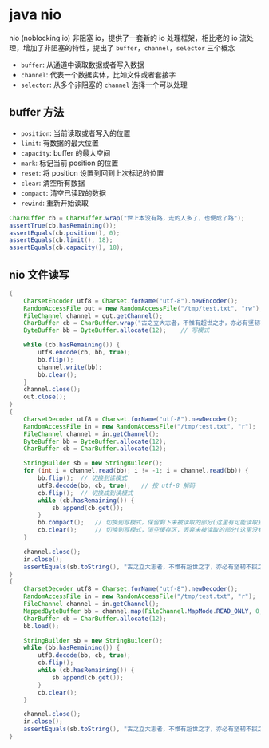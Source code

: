 # java nio

nio (noblocking io) 非阻塞 io，提供了一套新的 io 处理框架，相比老的 io 流处理，增加了非阻塞的特性，提出了 `buffer`，`channel`，`selector` 三个概念

- `buffer`: 从通道中读取数据或者写入数据
- `channel`: 代表一个数据实体，比如文件或者套接字
- `selector`: 从多个非阻塞的 `channel` 选择一个可以处理

## buffer 方法

- `position`: 当前读取或者写入的位置
- `limit`: 有数据的最大位置
- `capacity`: buffer 的最大空间
- `mark`: 标记当前 position 的位置
- `reset`: 将 position 设置到回到上次标记的位置
- `clear`: 清空所有数据
- `compact`: 清空已读取的数据
- `rewind`: 重新开始读取

``` java
CharBuffer cb = CharBuffer.wrap("世上本没有路，走的人多了，也便成了路");
assertTrue(cb.hasRemaining());
assertEquals(cb.position(), 0);
assertEquals(cb.limit(), 18);
assertEquals(cb.capacity(), 18);
```

## nio 文件读写

``` java
{
    CharsetEncoder utf8 = Charset.forName("utf-8").newEncoder();
    RandomAccessFile out = new RandomAccessFile("/tmp/test.txt", "rw");
    FileChannel channel = out.getChannel();
    CharBuffer cb = CharBuffer.wrap("古之立大志者，不惟有超世之才，亦必有坚韧不拔之志");    // 读模式
    ByteBuffer bb = ByteBuffer.allocate(12);    // 写模式

    while (cb.hasRemaining()) {
        utf8.encode(cb, bb, true);
        bb.flip();
        channel.write(bb);
        bb.clear();
    }
    channel.close();
    out.close();
}
{
    CharsetDecoder utf8 = Charset.forName("utf-8").newDecoder();
    RandomAccessFile in = new RandomAccessFile("/tmp/test.txt", "r");
    FileChannel channel = in.getChannel();
    ByteBuffer bb = ByteBuffer.allocate(12);
    CharBuffer cb = CharBuffer.allocate(12);

    StringBuilder sb = new StringBuilder();
    for (int i = channel.read(bb); i != -1; i = channel.read(bb)) {
        bb.flip();  // 切换到读模式
        utf8.decode(bb, cb, true);   // 按 utf-8 解码
        cb.flip();  // 切换成到读模式
        while (cb.hasRemaining()) {
            sb.append(cb.get());
        }
        bb.compact();   // 切换到写模式，保留剩下未被读取的部分(这里有可能读取到不完整的 utf-8 字节)
        cb.clear();     // 切换到写模式，清空缓存区，丢弃未被读取的部分(这里没有未被读取的部分)
    }

    channel.close();
    in.close();
    assertEquals(sb.toString(), "古之立大志者，不惟有超世之才，亦必有坚韧不拔之志");
}
{
    CharsetDecoder utf8 = Charset.forName("utf-8").newDecoder();
    RandomAccessFile in = new RandomAccessFile("/tmp/test.txt", "r");
    FileChannel channel = in.getChannel();
    MappedByteBuffer bb = channel.map(FileChannel.MapMode.READ_ONLY, 0, channel.size());
    CharBuffer cb = CharBuffer.allocate(12);
    bb.load();

    StringBuilder sb = new StringBuilder();
    while (bb.hasRemaining()) {
        utf8.decode(bb, cb, true);
        cb.flip();
        while (cb.hasRemaining()) {
            sb.append(cb.get());
        }
        cb.clear();
    }

    channel.close();
    in.close();
    assertEquals(sb.toString(), "古之立大志者，不惟有超世之才，亦必有坚韧不拔之志");
}
```


